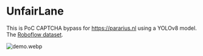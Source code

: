 # UnfairLane

This is PoC CAPTCHA bypass for https://pararius.nl using a YOLOv8 model. The [Roboflow dataset](https://app.roboflow.com/tim-6hej8/fairlane/4).

![demo.webp](demo.webp)
